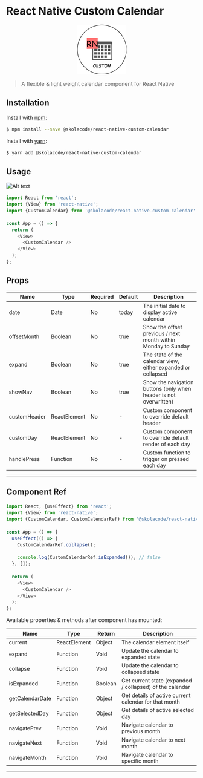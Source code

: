 # React Native Custom Calendar

<center>

![Alt text](icon.png?raw=true "Icon")

</center>

> A flexible & light weight calendar component for React Native


## Installation

Install with [npm](https://www.npmjs.com/):

```sh
$ npm install --save @skolacode/react-native-custom-calendar
```

Install with [yarn](https://yarnpkg.com):

```sh
$ yarn add @skolacode/react-native-custom-calendar
```


## Usage

![Alt text](demo.gif?raw=true "Demo")

```javascript
import React from 'react';
import {View} from 'react-native';
import {CustomCalendar} from '@skolacode/react-native-custom-calendar'

const App = () => {
  return (
    <View>
      <CustomCalendar />
    </View>
  );
};
```


## Props

| Name         | Type         | Required | Default | Description                                                      |
| ------------ | ------------ | -------- | ------- | ---------------------------------------------------------------- |
| date         | Date         | No       | today   | The initial date to display active calendar                      |
| offsetMonth  | Boolean      | No       | true    | Show the offset previous / next month within Monday to Sunday    |
| expand       | Boolean      | No       | true    | The state of the calendar view, either expanded or collapsed     |
| showNav      | Boolean      | No       | true    | Show the navigation buttons (only when header is not overwritten)|
| customHeader | ReactElement | No       | -       | Custom component to override default header                      |
| customDay    | ReactElement | No       | -       | Custom component to override default render of each day          |
| handlePress  | Function     | No       | -       | Custom function to trigger on pressed each day                   |

---


## Component Ref

```javascript
import React, {useEffect} from 'react';
import {View} from 'react-native';
import {CustomCalendar, CustomCalendarRef} from '@skolacode/react-native-custom-calendar'

const App = () => {
  useEffect(() => {
    CustomCalendarRef.collapse();

    console.log(CustomCalendarRef.isExpanded()); // false
  }, []);
  
  return (
    <View>
      <CustomCalendar />
    </View>
  );
};
```

Available properties & methods after component has mounted:

| Name            | Type         | Return  | Description                                                 |
| --------------- | ------------ | ------- | ----------------------------------------------------------- |
| current         | ReactElement | Object  | The calendar element itself                                 |
| expand          | Function     | Void    | Update the calendar to expanded state                       |
| collapse        | Function     | Void    | Update the calendar to collapsed state                      |
| isExpanded      | Function     | Boolean | Get current state (expanded / collapsed) of the calendar    |
| getCalendarDate | Function     | Object  | Get details of active current calendar for that month       |
| getSelectedDay  | Function     | Object  | Get details of active selected day                          |
| navigatePrev    | Function     | Void    | Navigate calendar to previous month                         |
| navigateNext    | Function     | Void    | Navigate calendar to next month                             |
| navigateMonth   | Function     | Void    | Navigate calendar to specific month                         |

---
